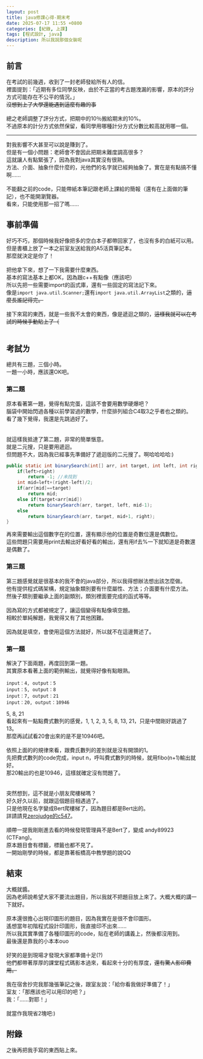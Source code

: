 ```yaml
---
layout: post
title: java修課心得-期末考
date: 2025-07-17 11:55 +0800
categories: [紀錄, 上課]
tags: [程式設計, java]
description: 所以我說那個女裝呢
---
```

## 前言
在考試的前幾週，收到了一封老師發給所有人的信。<br>
裡面提到：「近期有多位同學反映，由於不正當的考古題洩漏的影響，原本的評分方式可能存在不公平的情況。」<br>
~~沒想到上了大學還能遇到這麼有趣的事~~<br>
<br>
總之老師調整了評分方式，把期中的10％搬給期末的10%。<br>
不過原本的計分方式依然保留，看同學用哪種計分方式分數比較高就用哪一個。

---

對我影響不大甚至可以說是賺到了。<br>
但是有一個小問題：老師會不會因此把期末難度調高很多？<br>
這就讓人有點緊張了，因為我對java其實沒有很熟。<br>
方法、介面、抽象什麼什麼的，光他們的名字就已經夠抽象了。實在是有點搞不懂啊......<br>
<br>
不能翻之前的code，只能帶紙本筆記跟老師上課給的簡報（還有在上面做的筆記），也不能開瀏覽器。<br>
看來，只能使用那一招了嗎......

## 事前準備
好巧不巧，那個時候我好像把多的空白本子都帶回家了，也沒有多的白紙可以用。<br>
但是書櫃上放了一本之前室友送給我的A5活頁筆記本。<br>
那麼就決定是你了！<br>
<br>
把他拿下來，想了一下我需要什麼東西。<br>
基本的寫法基本上都OK，因為跟c++有點像（應該吧）<br>
所以先把一些需要import的函式庫，還有一些固定的寫法記下來。<br>
像是`import java.util.Scanner;`還有`import java.util.ArrayList`之類的，~~這麼長誰記得完。~~<br>
<br>
接下來寫的東西，就是一些我不太會的東西，像是遞迴之類的，~~這樣我就可以在考試的時候手動貼上了（~~<br>
<br>

## 考試ㄌ
總共有三題，三個小時。<br>
一題一小時，應該還OK吧。

### 第二題
原本看著第一題，覺得有點完蛋，這該不會要用數學硬爆吧？<br>
腦袋中開始閃過各種以前學習過的數學，什麼排列組合C4取3之乎者也之類的。<br>
看了幾下覺得，我還是先跳過好了。<br>
<br>
<br>
就這樣我抵達了第二題，非常的簡單愜意。<br>
就是二元搜，只是要用遞迴。<br>
但問題不大，因為我已經事先準備好了遞迴版的二元搜了。啊哈哈哈哈:)<br>

```java
public static int binarySearch(int[] arr, int target, int left, int right){
    if(left>right)
        return -1; //未找到
    int mid=left+(right-left)/2;
    if(arr[mid]==target)
        return mid;
    else if(target<arr[mid])
        return binarySearch(arr, target, left, mid-1);
    else
        return binarySearch(arr, target, mid+1, right);
}
```

再來需要輸出這個數字在的位置，還有顯示他的位置是奇數位還是偶數位。<br>
這些問題只需要用print去輸出好看好看的輸出，還有用if去%一下就知道是奇數還是偶數了。

### 第三題
第三題感覺就是很基本的我不會的java部分，所以我得想辦法想出該怎麼做。<br>
他有提供程式碼架構，規定抽象類別要有什麼屬性、方法；介面要有什麼方法。<br>
然後子類別要繼承上面的副類別，類別裡面要完成的函式等等。<br>
<br>
因為寫的方式都被規定了，讓這個變得有點像填空題。<br>
相較於單純解題，我覺得又有了其他困難。<br>
<br>
因為就是填空，會使用這個方法就好，所以就不在這邊贅述了。

### 第一題
解決了下面兩題，再度回到第一題。<br>
其實原本看著上面的範例輸出，就覺得好像有點眼熟。<br>

```
input：4, output：5
input：5, output：8
input：7, output：21
input：20, output：10946
```

5, 8, 21<br>
看起來有一點點費式數列的感覺，1, 1, 2, 3, 5, 8, 13, 21，只是中間剛好跳過了13。<br>
那麼再試試看20會出來的是不是10946吧。<br>
<br>
依照上面的的規律來看，跟費氏數列的差別就是沒有開頭的1。<br>
先把費式數列的code完成，input n，呼叫費式數列的時候，就用fibo(n+1)輸出就好。<br>
那20輸出的也是10946，這樣就確定沒有問題了。<br>
<br>
<br>
突然想到，這不就是小朋友爬樓梯嗎？<br>
好久好久以前，就跟這個題目相遇過了。<br>
只是他現在名字變成Bert爬樓梯了，因為題目都是Bert出的。<br>
詳請請見[zerojudge的c547](https://zerojudge.tw/ShowProblem?problemid=c547)。<br>
<br>
順帶一提我剛剛進去看的時候發現管理員不是Bert了，變成	andy89923 (CTFang)。<br>
原本題目會有標籤，標籤也都不見了。<br>
一開始剛學的時候，都是靠著板橋高中教學題的說QQ

## 結束
大概就醬。<br>
因為老師說希望大家不要流出題目，所以我就不把題目放上來了。大概大概的講一下就好。<br>
<br>
原本還很擔心出現印圖形的題目，因為我實在是很不會印圖形。<br>
遙想當年初階程式設計印圖形，我直接印不出來......<br>
所以我其實準備了各種印圖形的code，貼在老師的講義上，然後都沒用到。<br>
最後還是靠我的小本本ouo<br>
<br>
好笑的是到現場才發現大家都準備十足(?)<br>
他們都帶著厚厚的課堂程式碼影本過來，看起來十分的有厚度，~~還有驚人影印費用。~~<br>
<br>
我在宿舍抄完我那幾張筆記之後，跟室友說：「給你看我做好準備了！」<br>
室友：「那應該也可以用印的吧？」<br>
我：「......對耶！」<br>
<br>
就當作我現省2塊吧:)

## 附錄
之後再把我手寫的東西貼上來。